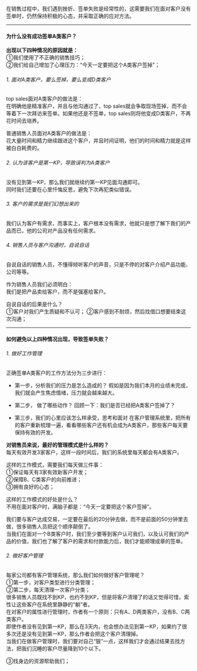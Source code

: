 在销售过程中，我们遇到挫折、签单失败是经常性的，这需要我们在面对客户没有签单时，仍然保持积极的心态，并采取正确的应对方法。      
      
****
#### 为什么没有成功签单A类客户？
**出现以下四种情况的原因就是：**       
①我们使用了不正确的销售技巧；           
②我们给自己增加了心理压力：“今天一定要把这个A类客户签掉”；             
        
###### 1. 面对A类客户，要么签掉，要么变成D类客户
top sales面对A类客户的做法是：        
在明确他是精准客户，并且与他沟通过了，top sales就会争取现场签掉，而不会等着下一次拜访来签单。如果他还是不签单，top sales则将他变成D类客户，不再花时间去培养。       
            
普通销售人员面对A类客户的做法是：       
花大量时间和精力继续跟进这个客户，并且时间证明，他们的时间和精力就是这样被白白耗费的。        
     
###### 2. 认为该客户是第一KP，导致误判为A类客户
没有见到第一KP，那么我们就继续约第一KP见面沟通即可。       
同时我们还要在心里忏悔反思，避免下次再犯类似错误。         
            
###### 3. 客户的需求是我们幻想出来的
我们认为客户有需求，而事实上，客户根本没有需求，他就只是想了解下我们的产品而已，他的公司对产品没有任何需求。        
     
###### 4. 销售人员与客户沟通时，自说自话
自说自话的销售人员，不懂得倾听客户的声音，只是不停的对客户介绍产品功能、公司等等。   
        
作为销售人员我们必须明白：       
我们是把产品卖给客户，而不是强塞给客户。        
       
自说自话的后果是什么？      
①客户对我们产生质疑和不认可；
②客户感到不耐烦，然后找借口想要结束这次沟通；        
     
*****
#### 如何避免以上四种情况出现，导致签单失败？
###### 1. 做好工作管理
正确签单A类客户的工作方法分为三步进行：        
- 第一步，分析我们的压力是怎么造成的？
假如是因为我们本月的业绩未完成，我们就会产生焦虑情绪，压力就会越来越大。       
       
- 第二步， 做了哪些动作？
回顾一下：我们是否已经把A类客户签掉了？       
       
- 第三步，我们的心里应该怎么样承受，思考和面对
在客户管理系统里，把所有的客户重新梳理一遍，看看哪些客户还有机会成为A类客户，那些客户每天要保持有效的开发。       
      
**对销售员来说，最好的管理模式是什么样的？**       
每天有效开发3家客户，这样一段时间后，我们的系统里每天都会有A类客户。      
        
这样的工作模式，需要我们每天做三件事：       
①保证每天有3家有效新客户开发；       
②保障B、C类客户的向前推进；      
③拥有良好的心态；       
      
这样的工作模式的好处是什么？     
不用在面对客户时，满脑子都是：“今天一定要把这个客户签掉”。    
       
我们要与客户达成交易，一定要在最后的20分钟去做，而不是前面的50分钟里去做，很多销售人员把这个顺序颠倒了。       
当我们在面对一个B类客户时，我们至少要等到客户认可我们，以及认可我们的产品的价值，我们也了解了客户的需求和付款能力后，我们才能顺理成章的签单。      
      
###### 2. 做好客户管理
每家公司都有客户管理系统，那么我们如何做好客户管理呢？      
①第一步，对客户类型进行分类管理；       
②第二步，每天清理一次客户分类；       
很多销售人员既找不到KP，也约不到KP，但是将客户清理了的话又觉得可惜，索性让这些客户在系统里静静的“躺”者。         
在对客户的属性进行管理时，作者有一个原则：只有A、D两类客户，没有B、C两类客户。      
即使作者没有见到第一KP，那么在3天内，也会想办法见到第一KP，如果约了很多次还是没有见到第一KP，那么作者会把这个客户清理掉。       
当我们在做客户管理时，我们要对自己“狠”一点，这样我们才会通过结果去找方法，把我们沉睡的客户尽量降到10个以下。        
        
③找身边的资源帮助我们；        